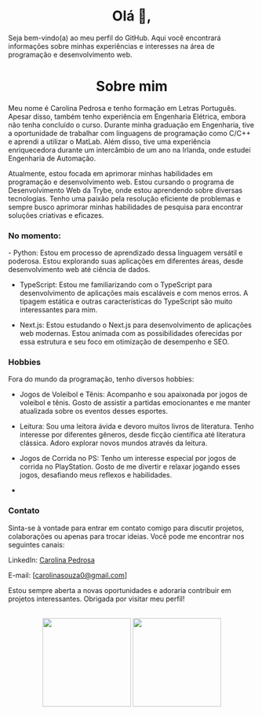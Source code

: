 <h1 align="center">Olá 👋, </h1>
Seja bem-vindo(a) ao meu perfil do GitHub. Aqui você encontrará informações sobre minhas experiências e interesses na área de programação e desenvolvimento web.

<h1 align='center'>Sobre mim</h1>
Meu nome é Carolina Pedrosa e tenho formação em Letras Português. Apesar disso, também tenho experiência em Engenharia Elétrica, embora não tenha concluído o curso. Durante minha graduação em Engenharia, tive a oportunidade de trabalhar com linguagens de programação como C/C++ e aprendi a utilizar o MatLab. Além disso, tive uma experiência enriquecedora durante um intercâmbio de um ano na Irlanda, onde estudei Engenharia de Automação.


Atualmente, estou focada em aprimorar minhas habilidades em programação e desenvolvimento web. Estou cursando o programa de Desenvolvimento Web da Trybe, onde estou aprendendo sobre diversas tecnologias. Tenho uma paixão pela resolução eficiente de problemas e sempre busco aprimorar minhas habilidades de pesquisa para encontrar soluções criativas e eficazes.

<h3 align="left">No momento:</h3>
- Python: Estou em processo de aprendizado dessa linguagem versátil e poderosa. Estou explorando suas aplicações em diferentes áreas, desde desenvolvimento web até ciência de dados.

- TypeScript: Estou me familiarizando com o TypeScript para desenvolvimento de aplicações mais escaláveis e com menos erros. A tipagem estática e outras características do TypeScript são muito interessantes para mim.
  
- Next.js: Estou estudando o Next.js para desenvolvimento de aplicações web modernas. Estou animada com as possibilidades oferecidas por essa estrutura e seu foco em otimização de desempenho e SEO.
  

<h3 align="left">Hobbies</h3>
Fora do mundo da programação, tenho diversos hobbies:

- Jogos de Voleibol e Tênis: Acompanho e sou apaixonada por jogos de voleibol e tênis. Gosto de assistir a partidas emocionantes e me manter atualizada sobre os eventos desses esportes.
  
- Leitura: Sou uma leitora ávida e devoro muitos livros de literatura. Tenho interesse por diferentes gêneros, desde ficção científica até literatura clássica. Adoro explorar novos mundos através da leitura.
  
- Jogos de Corrida no PS: Tenho um interesse especial por jogos de corrida no PlayStation. Gosto de me divertir e relaxar jogando esses jogos, desafiando meus reflexos e habilidades.
- 

<h3 align="left">Contato</h3>
Sinta-se à vontade para entrar em contato comigo para discutir projetos, colaborações ou apenas para trocar ideias. Você pode me encontrar nos seguintes canais:

LinkedIn: [Carolina Pedrosa](https://www.linkedin.com/in/carolina-pedrosa-dev/)

E-mail: [carolinasouza0@gmail.com]

Estou sempre aberta a novas oportunidades e adoraria contribuir em projetos interessantes. Obrigada por visitar meu perfil!

<br>

<!-- GITHUB STATUS -->
<div align="center">
  <img height="180em" src="https://github-readme-stats.vercel.app/api?username=carolinasouza0&show_icons=true&theme=dark&include_all_commits=true&count_private=true"/>
  <img height="180em" src="https://github-readme-stats.vercel.app/api/top-langs/?username=carolinasouza0&layout=compact&langs_count=10&theme=dark"/>

  <!-- TEMAS: dark, radical, merko, gruvbox, tokyonight, onedark, cobalt, synthwave, highcontrast, dracula -->
</div>

<br>

